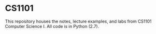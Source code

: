 # CS1101

This repository houses the notes, lecture examples, and labs from CS1101 Computer Science I. All code is in Python (2.7). 